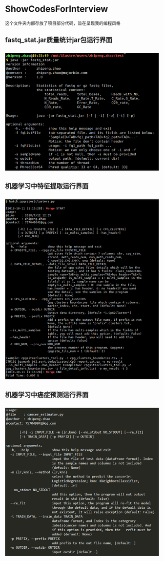 # ShowCodesForInterview

这个文件夹内部存放了项目部分代码，旨在呈现我的编程风格

## fastq_stat.jar质量统计jar包运行界面
## ![fastq_stat.jar](/pic/fastq_stat.png)

## 机器学习中特征提取运行界面
## ![sites2cluster.jar](/pic/cluster.png)
## 机器学习中癌症预测运行界面
## ![predict](/pic/cancer_locator.png)
